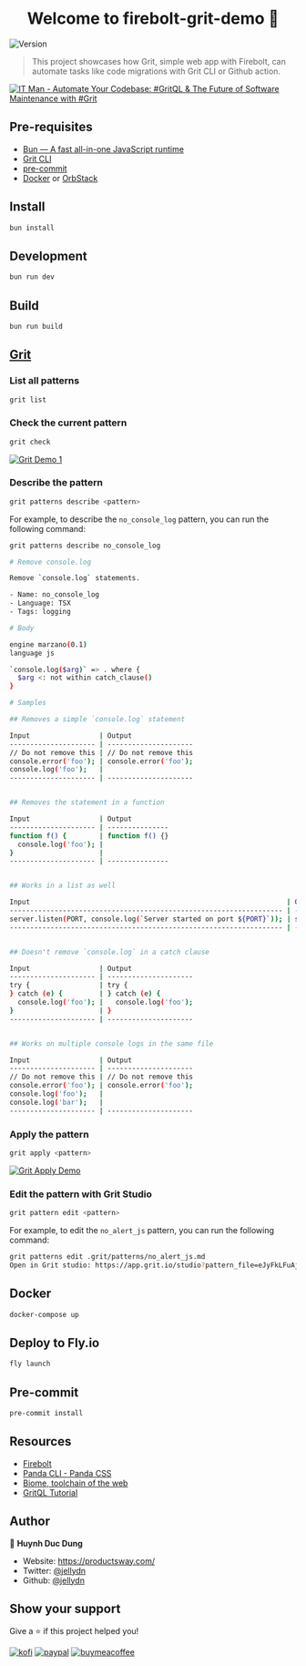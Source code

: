 <h1 align="center">Welcome to firebolt-grit-demo 👋</h1>
<p>
  <img alt="Version" src="https://img.shields.io/badge/version-0.3.1-blue.svg?cacheSeconds=2592000" />
</p>

>This project showcases how Grit, simple web app with Firebolt, can automate tasks like code migrations with Grit CLI or Github action. 

[![IT Man - Automate Your Codebase: #GritQL &amp; The Future of Software Maintenance with #Grit](https://i.ytimg.com/vi/pRGxJRxCwII/hqdefault.jpg)](https://www.youtube.com/watch?v=pRGxJRxCwII)

## Pre-requisites

- [Bun — A fast all-in-one JavaScript runtime](https://bun.sh/)
- [Grit CLI](https://docs.grit.io/cli/quickstart)
- [pre-commit](https://pre-commit.com/)
- [Docker](https://www.docker.com/) or [OrbStack](https://orbstack.dev/)

## Install

```sh
bun install
```

## Development

```sh
bun run dev
```

## Build

```sh
bun run build
```

## [Grit](https://grit.io)

### List all patterns

```sh
grit list
```

### Check the current pattern

```sh
grit check
```

[![Grit Demo 1](https://i.gyazo.com/b63f67c598010a058995921d2415826f.gif)](https://gyazo.com/b63f67c598010a058995921d2415826f)

### Describe the pattern

```sh
grit patterns describe <pattern>
```

For example, to describe the `no_console_log` pattern, you can run the following command:

```sh
grit patterns describe no_console_log

# Remove console.log

Remove `console.log` statements.

- Name: no_console_log
- Language: TSX
- Tags: logging

# Body

engine marzano(0.1)
language js

`console.log($arg)` => . where {
  $arg <: not within catch_clause()
}

# Samples

## Removes a simple `console.log` statement

Input                 | Output
--------------------- | ---------------------
// Do not remove this | // Do not remove this
console.error('foo'); | console.error('foo');
console.log('foo');   |
--------------------- | ---------------------


## Removes the statement in a function

Input                 | Output
--------------------- | ---------------
function f() {        | function f() {}
  console.log('foo'); |
}                     |
--------------------- | ---------------


## Works in a list as well

Input                                                               | Output
------------------------------------------------------------------- | --------------------
server.listen(PORT, console.log(`Server started on port ${PORT}`)); | server.listen(PORT);
------------------------------------------------------------------- | --------------------


## Doesn't remove `console.log` in a catch clause

Input                 | Output
--------------------- | ---------------------
try {                 | try {
} catch (e) {         | } catch (e) {
  console.log('foo'); |   console.log('foo');
}                     | }
--------------------- | ---------------------


## Works on multiple console logs in the same file

Input                 | Output
--------------------- | ---------------------
// Do not remove this | // Do not remove this
console.error('foo'); | console.error('foo');
console.log('foo');   |
console.log('bar');   |
--------------------- | ---------------------

```

### Apply the pattern

```sh
grit apply <pattern>
```

[![Grit Apply Demo](https://i.gyazo.com/e5c010fd20ccfaa7b1b489e956b6ba6c.gif)](https://gyazo.com/e5c010fd20ccfaa7b1b489e956b6ba6c)

### Edit the pattern with Grit Studio

```sh
grit pattern edit <pattern>
```

For example, to edit the `no_alert_js` pattern, you can run the following command:

```sh
grit patterns edit .grit/patterns/no_alert_js.md
Open in Grit studio: https://app.grit.io/studio?pattern_file=eJyFkLFuAjEMhl%2FFCpWOk7ijrIfo0qVTp25NdbHASg%2FlnDYxrVrEu2MCQmxsyW9%2Fn2zvzTqyEIvpTNM0lmWQQB28RsBASTRAnzt4r9ZxQ833DsMgf9UMqhC9H9hXH5YD%2FVDo4BcTWy4Wy5MbhWXnnE%2BDPokVIhgx%2FSPH6WO7qJVH9jv0BNtcmgs2fehrB6sncO5iKNoJvFEWeMZMsLgURDFdQ%2BMxe1iBNS8UQrRmafns0rxeXiV3kNJlZuYL5VPP0p4mn%2BtHKHGec%2ByLs9%2FmdtyYwxHclHC9
```

## Docker

```sh
docker-compose up
```

## Deploy to Fly.io

```sh
fly launch
```

## Pre-commit

```sh
pre-commit install
```

## Resources

- [Firebolt](https://firebolt.dev/)
- [Panda CLI - Panda CSS](https://panda-css.com/docs/installation/cli)
- [Biome, toolchain of the web](https://biomejs.dev/)
- [GritQL Tutorial](https://docs.grit.io/tutorials/gritql)

## Author

👤 **Huynh Duc Dung**

- Website: https://productsway.com/
- Twitter: [@jellydn](https://twitter.com/jellydn)
- Github: [@jellydn](https://github.com/jellydn)

## Show your support

Give a ⭐️ if this project helped you!

[![kofi](https://img.shields.io/badge/Ko--fi-F16061?style=for-the-badge&logo=ko-fi&logoColor=white)](https://ko-fi.com/dunghd)
[![paypal](https://img.shields.io/badge/PayPal-00457C?style=for-the-badge&logo=paypal&logoColor=white)](https://paypal.me/dunghd)
[![buymeacoffee](https://img.shields.io/badge/Buy_Me_A_Coffee-FFDD00?style=for-the-badge&logo=buy-me-a-coffee&logoColor=black)](https://www.buymeacoffee.com/dunghd)

